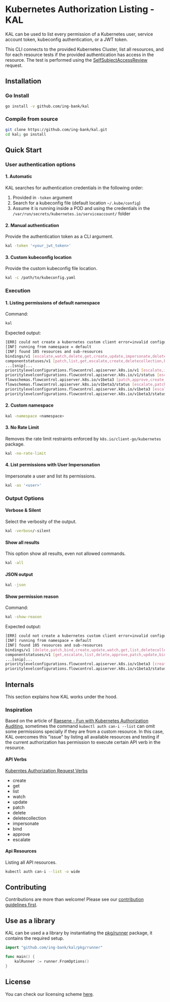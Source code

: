 # Kubernetes Authorization Listing - KAL

KAL can be used to list every permission of a Kubernetes user, service account token, kubeconfig authentication, or a JWT token.

This CLI connects to the provided Kubernetes Cluster, list all resources, and for each resource tests if the provided authentication has access in the resource. The test is performed using the [SelfSubjectAccessReview](https://kubernetes.io/docs/reference/kubernetes-api/authorization-resources/self-subject-access-review-v1/) request.

## Installation

### Go Install

```sh
go install -v github.com/ing-bank/kal
```

### Compile from source

```sh
git clone https://github.com/ing-bank/kal.git
cd kal; go install
```

## Quick Start

### User authentication options

#### 1. Automatic

KAL searches for authentication credentials in the following order:

1. Provided in `-token` argument
2. Search for a kubeconfig file (default location `~/.kube/config`)
3. Assume it is running inside a POD and using the credentials in the `/var/run/secrets/kubernetes.io/serviceaccount/` folder

#### 2. Manual authentication

Provide the authentication token as a CLI argument.

```sh
kal -token '<your_jwt_token>'
```

#### 3. Custom kubeconfig location

Provide the custom kubeconfig file location.

```sh
kal -c /path/to/kubeconfig.yaml
```


### Execution

#### 1. Listing permissions of default namespace

Command:

```sh
kal
```

Expected output:
```sh
[ERR] could not create a kubernetes custom client error=invalid configuration for kubernetes custom client
[INF] running from namespace = default
[INF] found 105 resources and sub-resources
bindings/v1 [escalate,watch,delete,get,create,update,impersonate,deletecollection,list,bind,patch,approve] [default]
componentstatuses/v1 [patch,list,get,escalate,create,deletecollection,bind,watch,approve,update,impersonate,delete] [CLUSTER_WIDE]
...[snip]...
prioritylevelconfigurations.flowcontrol.apiserver.k8s.io/v1 [escalate,impersonate,list,approve,watch,deletecollection,get,patch,update,delete,bind,create] [CLUSTER_WIDE]
prioritylevelconfigurations.flowcontrol.apiserver.k8s.io/v1/status [escalate,impersonate,patch,watch,list,create,get,delete,update,approve,deletecollection,bind] [CLUSTER_WIDE]
flowschemas.flowcontrol.apiserver.k8s.io/v1beta3 [patch,approve,create,escalate,list,deletecollection,impersonate,delete,watch,update,bind,get] [CLUSTER_WIDE]
flowschemas.flowcontrol.apiserver.k8s.io/v1beta3/status [escalate,patch,deletecollection,update,get,bind,impersonate,delete,approve,watch,list,create] [CLUSTER_WIDE]
prioritylevelconfigurations.flowcontrol.apiserver.k8s.io/v1beta3 [escalate,impersonate,approve,update,get,create,list,deletecollection,patch,watch,delete,bind] [CLUSTER_WIDE]
prioritylevelconfigurations.flowcontrol.apiserver.k8s.io/v1beta3/status [get,create,list,escalate,impersonate,patch,bind,update,delete,approve,watch,deletecollection] [CLUSTER_WIDE]
```

#### 2. Custom namespace

```sh
kal -namespace <namespace>
```

#### 3. No Rate Limit

Removes the rate limit restraints enforced by `k8s.io/client-go/kubernetes` package.

```sh
kal -no-rate-limit
```

#### 4. List permissions with User Impersonation

Impersonate a user and list its permissions.

```sh
kal -as '<user>'
```

### Output Options

#### Verbose & Silent

Select the verbosity of the output.

```sh
kal -verbose/-silent
```

#### Show all results

This option show all results, even not allowed commands.

```sh
kal -all
```

#### JSON output

```sh
kal -json
```

#### Show permission reason

Command: 
```sh
kal -show-reason
```

Expected output:

```sh
[ERR] could not create a kubernetes custom client error=invalid configuration for kubernetes custom client
[INF] running from namespace = default
[INF] found 105 resources and sub-resources
bindings/v1 [delete,patch,bind,create,update,watch,get,list,deletecollection,impersonate,approve,escalate] [default] [RBAC: allowed by ClusterRoleBinding "kubeadm:cluster-admins" of ClusterRole "cluster-admin" to Group "kubeadm:cluster-admins";RBAC: allowed by ClusterRoleBinding "kubeadm:cluster-admins" of ClusterRole "cluster-admin" to Group "kubeadm:cluster-admins";RBAC: allowed by ClusterRoleBinding "kubeadm:cluster-admins" of ClusterRole "cluster-admin" to Group "kubeadm:cluster-admins";RBAC: allowed by ClusterRoleBinding "kubeadm:cluster-admins" of ClusterRole "cluster-admin" to Group "kubeadm:cluster-admins";RBAC: allowed by ClusterRoleBinding "kubeadm:cluster-admins" of ClusterRole "cluster-admin" to Group "kubeadm:cluster-admins";RBAC: allowed by ClusterRoleBinding "kubeadm:cluster-admins" of ClusterRole "cluster-admin" to Group "kubeadm:cluster-admins";RBAC: allowed by ClusterRoleBinding "kubeadm:cluster-admins" of ClusterRole "cluster-admin" to Group "kubeadm:cluster-admins";RBAC: allowed by ClusterRoleBinding "kubeadm:cluster-admins" of ClusterRole "cluster-admin" to Group "kubeadm:cluster-admins";RBAC: allowed by ClusterRoleBinding "kubeadm:cluster-admins" of ClusterRole "cluster-admin" to Group "kubeadm:cluster-admins";RBAC: allowed by ClusterRoleBinding "kubeadm:cluster-admins" of ClusterRole "cluster-admin" to Group "kubeadm:cluster-admins";RBAC: allowed by ClusterRoleBinding "kubeadm:cluster-admins" of ClusterRole "cluster-admin" to Group "kubeadm:cluster-admins";RBAC: allowed by ClusterRoleBinding "kubeadm:cluster-admins" of ClusterRole "cluster-admin" to Group "kubeadm:cluster-admins"]
componentstatuses/v1 [get,escalate,list,delete,approve,patch,update,bind,watch,impersonate,deletecollection,create] [CLUSTER_WIDE] [RBAC: allowed by ClusterRoleBinding "kubeadm:cluster-admins" of ClusterRole "cluster-admin" to Group "kubeadm:cluster-admins";RBAC: allowed by ClusterRoleBinding "kubeadm:cluster-admins" of ClusterRole "cluster-admin" to Group "kubeadm:cluster-admins";RBAC: allowed by ClusterRoleBinding "kubeadm:cluster-admins" of ClusterRole "cluster-admin" to Group "kubeadm:cluster-admins";RBAC: allowed by ClusterRoleBinding "kubeadm:cluster-admins" of ClusterRole "cluster-admin" to Group "kubeadm:cluster-admins";RBAC: allowed by ClusterRoleBinding "kubeadm:cluster-admins" of ClusterRole "cluster-admin" to Group "kubeadm:cluster-admins";RBAC: allowed by ClusterRoleBinding "kubeadm:cluster-admins" of ClusterRole "cluster-admin" to Group "kubeadm:cluster-admins";RBAC: allowed by ClusterRoleBinding "kubeadm:cluster-admins" of ClusterRole "cluster-admin" to Group "kubeadm:cluster-admins";RBAC: allowed by ClusterRoleBinding "kubeadm:cluster-admins" of ClusterRole "cluster-admin" to Group "kubeadm:cluster-admins";RBAC: allowed by ClusterRoleBinding "kubeadm:cluster-admins" of ClusterRole "cluster-admin" to Group "kubeadm:cluster-admins";RBAC: allowed by ClusterRoleBinding "kubeadm:cluster-admins" of ClusterRole "cluster-admin" to Group "kubeadm:cluster-admins";RBAC: allowed by ClusterRoleBinding "kubeadm:cluster-admins" of ClusterRole "cluster-admin" to Group "kubeadm:cluster-admins";RBAC: allowed by ClusterRoleBinding "kubeadm:cluster-admins" of ClusterRole "cluster-admin" to Group "kubeadm:cluster-admins"]
...[snip]...
prioritylevelconfigurations.flowcontrol.apiserver.k8s.io/v1beta3 [create,patch,update,deletecollection,escalate,get,delete,bind,watch,impersonate,list,approve] [CLUSTER_WIDE] [RBAC: allowed by ClusterRoleBinding "kubeadm:cluster-admins" of ClusterRole "cluster-admin" to Group "kubeadm:cluster-admins";RBAC: allowed by ClusterRoleBinding "kubeadm:cluster-admins" of ClusterRole "cluster-admin" to Group "kubeadm:cluster-admins";RBAC: allowed by ClusterRoleBinding "kubeadm:cluster-admins" of ClusterRole "cluster-admin" to Group "kubeadm:cluster-admins";RBAC: allowed by ClusterRoleBinding "kubeadm:cluster-admins" of ClusterRole "cluster-admin" to Group "kubeadm:cluster-admins";RBAC: allowed by ClusterRoleBinding "kubeadm:cluster-admins" of ClusterRole "cluster-admin" to Group "kubeadm:cluster-admins";RBAC: allowed by ClusterRoleBinding "kubeadm:cluster-admins" of ClusterRole "cluster-admin" to Group "kubeadm:cluster-admins";RBAC: allowed by ClusterRoleBinding "kubeadm:cluster-admins" of ClusterRole "cluster-admin" to Group "kubeadm:cluster-admins";RBAC: allowed by ClusterRoleBinding "kubeadm:cluster-admins" of ClusterRole "cluster-admin" to Group "kubeadm:cluster-admins";RBAC: allowed by ClusterRoleBinding "kubeadm:cluster-admins" of ClusterRole "cluster-admin" to Group "kubeadm:cluster-admins";RBAC: allowed by ClusterRoleBinding "kubeadm:cluster-admins" of ClusterRole "cluster-admin" to Group "kubeadm:cluster-admins";RBAC: allowed by ClusterRoleBinding "kubeadm:cluster-admins" of ClusterRole "cluster-admin" to Group "kubeadm:cluster-admins";RBAC: allowed by ClusterRoleBinding "kubeadm:cluster-admins" of ClusterRole "cluster-admin" to Group "kubeadm:cluster-admins"]
prioritylevelconfigurations.flowcontrol.apiserver.k8s.io/v1beta3/status [create,escalate,list,update,delete,deletecollection,bind,patch,get,approve,watch,impersonate] [CLUSTER_WIDE] [RBAC: allowed by ClusterRoleBinding "kubeadm:cluster-admins" of ClusterRole "cluster-admin" to Group "kubeadm:cluster-admins";RBAC: allowed by ClusterRoleBinding "kubeadm:cluster-admins" of ClusterRole "cluster-admin" to Group "kubeadm:cluster-admins";RBAC: allowed by ClusterRoleBinding "kubeadm:cluster-admins" of ClusterRole "cluster-admin" to Group "kubeadm:cluster-admins";RBAC: allowed by ClusterRoleBinding "kubeadm:cluster-admins" of ClusterRole "cluster-admin" to Group "kubeadm:cluster-admins";RBAC: allowed by ClusterRoleBinding "kubeadm:cluster-admins" of ClusterRole "cluster-admin" to Group "kubeadm:cluster-admins";RBAC: allowed by ClusterRoleBinding "kubeadm:cluster-admins" of ClusterRole "cluster-admin" to Group "kubeadm:cluster-admins";RBAC: allowed by ClusterRoleBinding "kubeadm:cluster-admins" of ClusterRole "cluster-admin" to Group "kubeadm:cluster-admins";RBAC: allowed by ClusterRoleBinding "kubeadm:cluster-admins" of ClusterRole "cluster-admin" to Group "kubeadm:cluster-admins";RBAC: allowed by ClusterRoleBinding "kubeadm:cluster-admins" of ClusterRole "cluster-admin" to Group "kubeadm:cluster-admins";RBAC: allowed by ClusterRoleBinding "kubeadm:cluster-admins" of ClusterRole "cluster-admin" to Group "kubeadm:cluster-admins";RBAC: allowed by ClusterRoleBinding "kubeadm:cluster-admins" of ClusterRole "cluster-admin" to Group "kubeadm:cluster-admins";RBAC: allowed by ClusterRoleBinding "kubeadm:cluster-admins" of ClusterRole "cluster-admin" to Group "kubeadm:cluster-admins"]
```

## Internals

This section explains how KAL works under the hood.

### Inspiration

Based on the article of [Raesene - Fun with Kubernetes Authorization Auditing](https://raesene.github.io/blog/2024/04/22/Fun-with-Kubernetes-Authz/), sometimes the command `kubectl auth can-i --list` can omit some permissions specially if they are from a custom resource. In this case, KAL overcomes this "issue" by listing all available resources and testing if the current authorization has permission to execute certain API verb in the resource.


#### API Verbs

[Kuberntes Authorization Request Verbs](https://kubernetes.io/docs/reference/access-authn-authz/authorization/#determine-the-request-verb)

- create
- get
- list
- watch
- update
- patch
- delete
- deletecollection
- impersonate
- bind
- approve
- escalate

#### Api Resources

Listing all API resources.

```sh
kubectl auth can-i --list -o wide
```

## Contributing

Contributions are more than welcome! Please see our [contribution guidelines first](./CONTRIBUTING.md).

## Use as a library

KAL can be used a a library by instantiating the [pkg/runner](./pkg/runner/) package, it contains the required setup.

```go
import "github.com/ing-bank/kal/pkg/runner"

func main() {
    kalRunner := runner.FromOptions()
}
```

## License

You can check our licensing scheme [here](./LICENSE).

